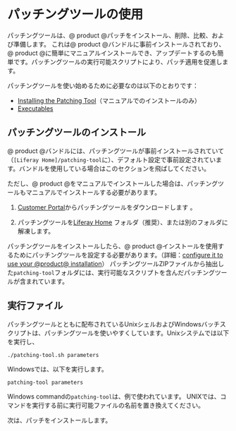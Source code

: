 # パッチングツールの使用[](id=patching-tool)

パッチングツールは、@ product @パッチをインストール、削除、比較、および準備します。
これは@ product @バンドルに事前インストールされており、@ product @に簡単にマニュアルインストールでき、アップデートするのも簡単です。パッチングツールの実行可能スクリプトにより、パッチ適用を促進します。



パッチングツールを使い始めるために必要なのは以下のとおりです：



- [Installing the Patching Tool](#installing-the-patching-tool)（マニュアルでのインストールのみ）
- [Executables](#executables)

## パッチングツールのインストール[](id=installing-the-patching-tool)

@ product @バンドルには、パッチングツールが事前インストールされていて（`[Liferay Home]/patching-tool`に）、デフォルト設定で事前設定されています。バンドルを使用している場合はこのセクションを飛ばしてください。



ただし、@ product @をマニュアルでインストールした場合は、パッチングツールもマニュアルでインストールする必要があります。



1. [Customer Portal](https://web.liferay.com/group/customer/dxp/downloads/7-1)からパッチングツールをダウンロードします 。



2. パッチングツールを[Liferay Home](/discover/deployment/-/knowledge_base/7-1/installing-liferay#liferay-home) フォルダ（推奨）、または別のフォルダに解凍します。



パッチングツールをインストールしたら、@ product @インストールを使用するためにパッチングツールを設定する必要があります。（詳細：[configure it to use your @product@ installation](/discover/deployment/-/knowledge_base/7-1/configuring-the-patching-tool)）
パッチングツールZIPファイルから抽出した`patching-tool`フォルダには、実行可能なスクリプトを含んだパッチングツールが含まれています。

## 実行ファイル [](id=executables)

パッチングツールとともに配布されているUnixシェルおよびWindowsバッチスクリプトは、パッチングツールを使いやすくしています。Unixシステムでは以下を実行し、

    ./patching-tool.sh parameters

Windowsでは、以下を実行します。

    patching-tool parameters

Windows commandの`patching-tool`は、例で使われています。
UNIXでは、コマンドを実行する前に実行可能ファイルの名前を置き換えてください。


次は、パッチをインストールします。
